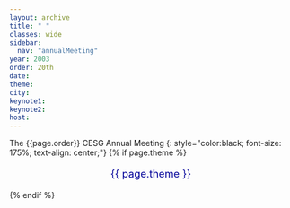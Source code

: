 ```yaml
---
layout: archive
title: " "
classes: wide
sidebar:
  nav: "annualMeeting"
year: 2003
order: 20th
date: 
theme: 
city: 
keynote1: 
keynote2: 
host: 
---
```

The {{page.order}} CESG Annual Meeting
{: style="color:black; font-size: 175%; text-align: center;"}
{% if page.theme %}
<p style="font-size:130%; text-align:center; color:#000099">{{ page.theme }}</p>
{% endif %}
